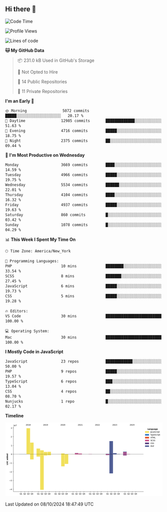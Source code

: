 ## Hi there 👋

<!--START_SECTION:waka-->
![Code Time](http://img.shields.io/badge/Code%20Time-300%20hrs%2054%20mins-blue)

![Profile Views](http://img.shields.io/badge/Profile%20Views-0-blue)

![Lines of code](https://img.shields.io/badge/From%20Hello%20World%20I%27ve%20Written-82.0%20million%20lines%20of%20code-blue)

**🐱 My GitHub Data** 

> 📦 231.0 kB Used in GitHub's Storage 
 > 
> 🚫 Not Opted to Hire
 > 
> 📜 14 Public Repositories 
 > 
> 🔑 11 Private Repositories 
 > 
**I'm an Early 🐤** 

```text
🌞 Morning                5072 commits        █████░░░░░░░░░░░░░░░░░░░░   20.17 % 
🌆 Daytime                12985 commits       █████████████░░░░░░░░░░░░   51.63 % 
🌃 Evening                4716 commits        █████░░░░░░░░░░░░░░░░░░░░   18.75 % 
🌙 Night                  2375 commits        ██░░░░░░░░░░░░░░░░░░░░░░░   09.44 % 
```
📅 **I'm Most Productive on Wednesday** 

```text
Monday                   3669 commits        ████░░░░░░░░░░░░░░░░░░░░░   14.59 % 
Tuesday                  4966 commits        █████░░░░░░░░░░░░░░░░░░░░   19.75 % 
Wednesday                5534 commits        ██████░░░░░░░░░░░░░░░░░░░   22.01 % 
Thursday                 4104 commits        ████░░░░░░░░░░░░░░░░░░░░░   16.32 % 
Friday                   4937 commits        █████░░░░░░░░░░░░░░░░░░░░   19.63 % 
Saturday                 860 commits         █░░░░░░░░░░░░░░░░░░░░░░░░   03.42 % 
Sunday                   1078 commits        █░░░░░░░░░░░░░░░░░░░░░░░░   04.29 % 
```


📊 **This Week I Spent My Time On** 

```text
🕑︎ Time Zone: America/New_York

💬 Programming Languages: 
PHP                      10 mins             ████████░░░░░░░░░░░░░░░░░   33.54 % 
SCSS                     8 mins              ███████░░░░░░░░░░░░░░░░░░   27.45 % 
JavaScript               6 mins              █████░░░░░░░░░░░░░░░░░░░░   19.73 % 
CSS                      5 mins              █████░░░░░░░░░░░░░░░░░░░░   19.28 % 

🔥 Editors: 
VS Code                  30 mins             █████████████████████████   100.00 % 

💻 Operating System: 
Mac                      30 mins             █████████████████████████   100.00 % 
```

**I Mostly Code in JavaScript** 

```text
JavaScript               23 repos            ████████████░░░░░░░░░░░░░   50.00 % 
PHP                      9 repos             █████░░░░░░░░░░░░░░░░░░░░   19.57 % 
TypeScript               6 repos             ███░░░░░░░░░░░░░░░░░░░░░░   13.04 % 
CSS                      4 repos             ██░░░░░░░░░░░░░░░░░░░░░░░   08.70 % 
Nunjucks                 1 repo              █░░░░░░░░░░░░░░░░░░░░░░░░   02.17 % 
```



**Timeline**

![Lines of Code chart](https://raw.githubusercontent.com/wilbertcaba/wilbertcaba/main/assets/bar_graph.png)


 Last Updated on 08/10/2024 18:47:49 UTC
<!--END_SECTION:waka-->

<!--
**wilbertcaba/wilbertcaba** is a ✨ _special_ ✨ repository because its `README.md` (this file) appears on your GitHub profile.

Here are some ideas to get you started:

- 🔭 I’m currently working on ...
- 🌱 I’m currently learning ...
- 👯 I’m looking to collaborate on ...
- 🤔 I’m looking for help with ...
- 💬 Ask me about ...
- 📫 How to reach me: ...
- 😄 Pronouns: ...
- ⚡ Fun fact: ...
-->

